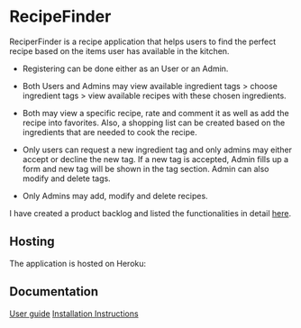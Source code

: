 # RecipeFinder

ReciperFinder is a recipe application that helps users to find the perfect recipe based on the items user has available in the kitchen.

* Registering can be done either as an User or an Admin.

* Both Users and Admins may view available ingredient tags > choose ingredient tags > view available recipes with these chosen ingredients.

* Both may view a specific recipe, rate and comment it as well as add the recipe into favorites. Also, a shopping list can be created based on the ingredients that are needed to cook the recipe.

* Only users can request a new ingredient tag and only admins may either accept or decline the new tag. If a new tag is accepted, Admin fills up a form and new tag will be shown in the tag section. Admin can also modify and delete tags.

* Only Admins may add, modify and delete recipes.


I have created a product backlog and listed the functionalities in detail [here](https://github.com/riikkayoki/RecipeApp/projects/1).

## Hosting

The application is hosted on Heroku:


## Documentation

[User guide]()
[Installation Instructions]()



